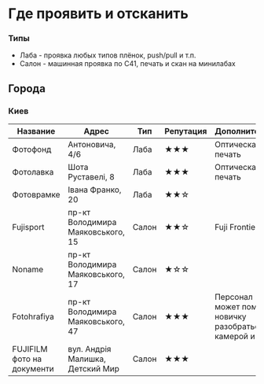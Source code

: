 # Где проявить и отсканить

### Типы
* Лаба - проявка любых типов плёнок, push/pull и т.п.
* Салон - машинная проявка по С41, печать и скан на минилабах

## Города

### Киев

Название | Адрес | Тип | Репутация | Дополнительно
-------- | ----- | --- | --------- | -------------
Фотофонд | Антоновича, 4/6 | Лаба | ★★★ | Оптическая печать
Фотолавка | Шота Руставелі, 8 | Лаба | ★★★ | Оптическая печать
Фотоврамке | Івана Франко, 20 | Лаба | ★★☆ |
Fujisport | пр-кт Володимира Маяковського, 15 | Салон | ★★☆ | Fuji Frontier
Noname | пр-кт Володимира Маяковського, 17 | Салон | ★☆☆ |
Fotohrafiya | пр-кт Володимира Маяковського, 47 | Салон | ★★★ | Персонал может помочь новичку разобраться с камерой и т.п.
FUJIFILM фото на документи | вул. Андрія Малишка, Детский Мир | Салон | ★★★ |
